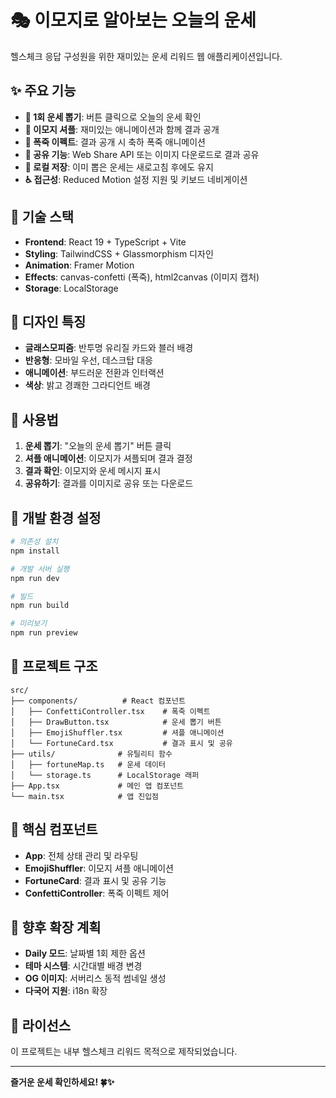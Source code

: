 # 🎭 이모지로 알아보는 오늘의 운세

헬스체크 응답 구성원을 위한 재미있는 운세 리워드 웹 애플리케이션입니다.

## ✨ 주요 기능

- **🎯 1회 운세 뽑기**: 버튼 클릭으로 오늘의 운세 확인
- **🎲 이모지 셔플**: 재미있는 애니메이션과 함께 결과 공개
- **🎉 폭죽 이펙트**: 결과 공개 시 축하 폭죽 애니메이션
- **📱 공유 기능**: Web Share API 또는 이미지 다운로드로 결과 공유
- **💾 로컬 저장**: 이미 뽑은 운세는 새로고침 후에도 유지
- **♿ 접근성**: Reduced Motion 설정 지원 및 키보드 네비게이션

## 🚀 기술 스택

- **Frontend**: React 19 + TypeScript + Vite
- **Styling**: TailwindCSS + Glassmorphism 디자인
- **Animation**: Framer Motion
- **Effects**: canvas-confetti (폭죽), html2canvas (이미지 캡처)
- **Storage**: LocalStorage

## 🎨 디자인 특징

- **글래스모피즘**: 반투명 유리질 카드와 블러 배경
- **반응형**: 모바일 우선, 데스크탑 대응
- **애니메이션**: 부드러운 전환과 인터랙션
- **색상**: 밝고 경쾌한 그라디언트 배경

## 📱 사용법

1. **운세 뽑기**: "오늘의 운세 뽑기" 버튼 클릭
2. **셔플 애니메이션**: 이모지가 셔플되며 결과 결정
3. **결과 확인**: 이모지와 운세 메시지 표시
4. **공유하기**: 결과를 이미지로 공유 또는 다운로드

## 🔧 개발 환경 설정

```bash
# 의존성 설치
npm install

# 개발 서버 실행
npm run dev

# 빌드
npm run build

# 미리보기
npm run preview
```

## 📁 프로젝트 구조

```
src/
├── components/          # React 컴포넌트
│   ├── ConfettiController.tsx    # 폭죽 이펙트
│   ├── DrawButton.tsx            # 운세 뽑기 버튼
│   ├── EmojiShuffler.tsx         # 셔플 애니메이션
│   └── FortuneCard.tsx           # 결과 표시 및 공유
├── utils/              # 유틸리티 함수
│   ├── fortuneMap.ts   # 운세 데이터
│   └── storage.ts      # LocalStorage 래퍼
├── App.tsx             # 메인 앱 컴포넌트
└── main.tsx            # 앱 진입점
```

## 🎯 핵심 컴포넌트

- **App**: 전체 상태 관리 및 라우팅
- **EmojiShuffler**: 이모지 셔플 애니메이션
- **FortuneCard**: 결과 표시 및 공유 기능
- **ConfettiController**: 폭죽 이펙트 제어

## 🌟 향후 확장 계획

- **Daily 모드**: 날짜별 1회 제한 옵션
- **테마 시스템**: 시간대별 배경 변경
- **OG 이미지**: 서버리스 동적 썸네일 생성
- **다국어 지원**: i18n 확장

## 📄 라이선스

이 프로젝트는 내부 헬스체크 리워드 목적으로 제작되었습니다.

---

**즐거운 운세 확인하세요! 🍀✨**
